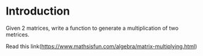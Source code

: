 # Introduction
Given 2 matrices, write a function to generate a multiplication of two metrices.

Read this link(https://www.mathsisfun.com/algebra/matrix-multiplying.html)
